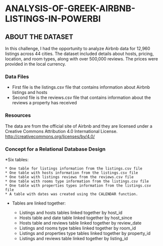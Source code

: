 # ANALYSIS-OF-GREEK-AIRBNB-LISTINGS-IN-POWERBI
## ABOUT THE DATASET
In this challenge, I had the opportunity to analyze Airbnb data for 12,960 listings across 44 cities. The dataset included details about hosts, pricing, location, and room types, along with over 500,000 reviews. The prices were provided in the local currency.
### Data Files
* First file is the listings.csv file that contains information about Airbnb listings and hosts
* Second file is the reviews.csv file that contains information about the reviews a property has received
### Resources 
The data are from the official site of Airbnb and they are licensed under a Creative Commons Attribution 4.0 International License.
http://creativecommons.org/licenses/by/4.0/
### Concept for a Relational Database Design
*Six tables:

    * One table for listings information from the listings.csv file
    * One table with hosts information from the listings.csv file
    * One table with listings reviews from the reviews.csv file
    * One table with rooms type information from the listings.csv file
    * One table with properties types information from the listings.csv file
    * A table with dates was created using the CALENDAR function.
    
* Tables are linked together:
  
    * Listings and hosts tables linked together by host_id
    * Hosts table and date table linked together by host_since
    * Hosts table and reviews table linked together by review_date
    * Listings and rooms type tables linked together by room_id
    * Listings and properties type tables linked together by property_id
    * Listings and reviews table linked together by listing_id
  
